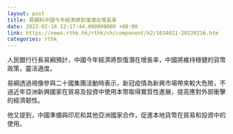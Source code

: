 ```yaml
---
layout: post
title: 易綱料中國今年經濟將恢復潛在增長率
date: 2022-02-16 12:17:44.000000000 +08:00
link: https://news.rthk.hk/rthk/ch/component/k2/1634011-20220216.htm
categories: rthk
---
```


人民銀行行長易綱預計，中國今年經濟將恢復潛在增長率，中國將維持穩健的貨幣政策，靈活適度。

易綱透過視像參與二十國集團活動時表示，新冠疫情為新興市場帶來較大危險，不過近年亞洲新興國家在貿易及投資中使用本幣取得實質性進展，提高應對外部衝擊的經濟韌性。

他又提到，中國準備與印尼和其他亞洲國家合作，促進本地貨幣在貿易和投資中的使用。
